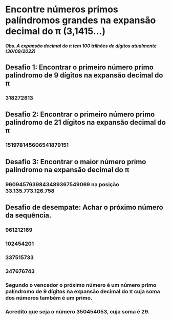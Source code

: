# Encontre números primos palíndromos grandes na expansão decimal do π (3,1415…)

#### *Obs. A expansão decimal do π tem 100 trilhões de dígitos atualmente (30/09/2022)*

## Desafio 1: Encontrar o primeiro número primo palíndromo de 9 dígitos na expansão decimal do π

### **318272813**

## Desafio 2: Encontrar o primeiro número primo palíndromo de 21 dígitos na expansão decimal do π

### **151978145606541879151**

## Desafio 3: Encontrar o maior número primo palíndromo na expansão decimal do π

### **9609457639843489367549069** na posição 33.135.773.126.758

## Desafio de desempate: Achar o próximo número da sequência.
### 961212169
### 102454201
### 337515733
### 347676743

### Segundo o vencedor o próximo número é um número primo palíndromo de 9 dígitos na expansão decimal do π cuja soma dos números também é um primo.

### Acredito que seja o número 350454053, cuja soma é 29.
